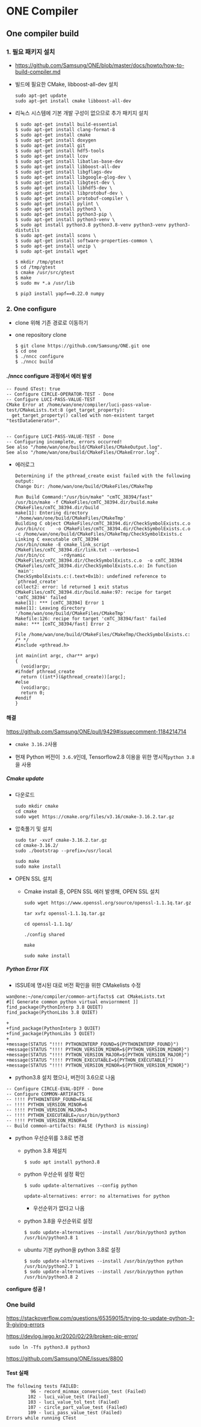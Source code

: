# ONE Compiler

## One compiler build 

### 1. 필요 패키지 설치 

- https://github.com/Samsung/ONE/blob/master/docs/howto/how-to-build-compiler.md

- 빌드에 필요한 CMake, libboost-all-dev 설치

    ```
    sudo apt-get update
    sudo apt-get install cmake libboost-all-dev
    ```

- 리눅스 시스템에 기본 개발 구성이 없으므로 추가 패키지 설치

    ```
    $ sudo apt-get install build-essential 
    $ sudo apt-get install clang-format-8 
    $ sudo apt-get install cmake 
    $ sudo apt-get install doxygen 
    $ sudo apt-get install git 
    $ sudo apt-get install hdf5-tools 
    $ sudo apt-get install lcov 
    $ sudo apt-get install libatlas-base-dev
    $ sudo apt-get install libboost-all-dev
    $ sudo apt-get install libgflags-dev 
    $ sudo apt-get install libgoogle-glog-dev \
    $ sudo apt-get install libgtest-dev \
    $ sudo apt-get install libhdf5-dev \
    $ sudo apt-get install libprotobuf-dev \
    $ sudo apt-get install protobuf-compiler \
    $ sudo apt-get install pylint \
    $ sudo apt-get install python3 \
    $ sudo apt-get install python3-pip \
    $ sudo apt-get install python3-venv \
    $ sudo apt install python3.8 python3.8-venv python3-venv python3-distutils
    $ sudo apt-get install scons \
    $ sudo apt-get install software-properties-common \
    $ sudo apt-get install unzip \
    $ sudo apt-get install wget
    
    $ mkdir /tmp/gtest
    $ cd /tmp/gtest
    $ cmake /usr/src/gtest
    $ make
    $ sudo mv *.a /usr/lib
    
    $ pip3 install yapf==0.22.0 numpy
    ```
    
    

### 2. One configure

- clone 위해 기존 경로로 이동하기 

- one repository clone

    ```
    $ git clone https://github.com/Samsung/ONE.git one
    $ cd one
    $ ./nncc configure
    $ ./nncc build
    ```

    

#### ./nncc configure 과정에서 에러 발생 

```
-- Found GTest: true
-- Configure CIRCLE-OPERATOR-TEST - Done
-- Configure LUCI-PASS-VALUE-TEST
CMake Error at /home/wan/one/compiler/luci-pass-value-test/CMakeLists.txt:8 (get_target_property):
  get_target_property() called with non-existent target "testDataGenerator".


-- Configure LUCI-PASS-VALUE-TEST - Done
-- Configuring incomplete, errors occurred!
See also "/home/wan/one/build/CMakeFiles/CMakeOutput.log".
See also "/home/wan/one/build/CMakeFiles/CMakeError.log".
```

- 에러로그 

    ```
    Determining if the pthread_create exist failed with the following output:
    Change Dir: /home/wan/one/build/CMakeFiles/CMakeTmp
    
    Run Build Command:"/usr/bin/make" "cmTC_38394/fast"
    /usr/bin/make -f CMakeFiles/cmTC_38394.dir/build.make CMakeFiles/cmTC_38394.dir/build
    make[1]: Entering directory '/home/wan/one/build/CMakeFiles/CMakeTmp'
    Building C object CMakeFiles/cmTC_38394.dir/CheckSymbolExists.c.o
    /usr/bin/cc    -o CMakeFiles/cmTC_38394.dir/CheckSymbolExists.c.o   -c /home/wan/one/build/CMakeFiles/CMakeTmp/CheckSymbolExists.c
    Linking C executable cmTC_38394
    /usr/bin/cmake -E cmake_link_script CMakeFiles/cmTC_38394.dir/link.txt --verbose=1
    /usr/bin/cc      -rdynamic CMakeFiles/cmTC_38394.dir/CheckSymbolExists.c.o  -o cmTC_38394 
    CMakeFiles/cmTC_38394.dir/CheckSymbolExists.c.o: In function `main':
    CheckSymbolExists.c:(.text+0x1b): undefined reference to `pthread_create'
    collect2: error: ld returned 1 exit status
    CMakeFiles/cmTC_38394.dir/build.make:97: recipe for target 'cmTC_38394' failed
    make[1]: *** [cmTC_38394] Error 1
    make[1]: Leaving directory '/home/wan/one/build/CMakeFiles/CMakeTmp'
    Makefile:126: recipe for target 'cmTC_38394/fast' failed
    make: *** [cmTC_38394/fast] Error 2
    
    File /home/wan/one/build/CMakeFiles/CMakeTmp/CheckSymbolExists.c:
    /* */
    #include <pthread.h>
    
    int main(int argc, char** argv)
    {
      (void)argv;
    #ifndef pthread_create
      return ((int*)(&pthread_create))[argc];
    #else
      (void)argc;
      return 0;
    #endif
    }
    
    ```

#### 해결

https://github.com/Samsung/ONE/pull/9429#issuecomment-1184214714

- `cmake 3.16.2`사용 

- 현재 Python 버전이` 3.6.9`인데, Tensorflow2.8 이용을 위한 명시적`python 3.8`을 사용 

##### Cmake update

- 다운로드

    ```
    sudo mkdir cmake
    cd cmake
    sudo wget https://cmake.org/files/v3.16/cmake-3.16.2.tar.gz
    ```

- 압축풀기 및 설치

    ```
    sudo tar -xvzf cmake-3.16.2.tar.gz
    cd cmake-3.16.2/
    sudo ./bootstrap --prefix=/usr/local
    
    sudo make
    sudo make install
    ```

- OPEN SSL 설치

    - Cmake install 중, OPEN SSL 에러 발생해, OPEN SSL 설치 

        ```
        sudo wget https://www.openssl.org/source/openssl-1.1.1q.tar.gz
        
        tar xvfz openssl-1.1.1q.tar.gz 
        
        cd openssl-1.1.1q/
        
        ./config shared
        
        make
        
        sudo make install
        ```

##### Python Error FIX

- ISSUE에 명시된 대로 버전 확인을 위한 CMakelists 수정 

```
wan@one:~/one/compiler/common-artifacts$ cat CMakeLists.txt 
#[[ Generate common python virtual enviornment ]]
find_package(PythonInterp 3.8 QUIET)
find_package(PythonLibs 3.8 QUIET)

+
+find_package(PythonInterp 3 QUIET)
+find_package(PythonLibs 3 QUIET)
+
+message(STATUS "!!!! PYTHONINTERP_FOUND=${PYTHONINTERP_FOUND}")
+message(STATUS "!!!! PYTHON_VERSION_MINOR=${PYTHON_VERSION_MINOR}")
+message(STATUS "!!!! PYTHON_VERSION_MAJOR=${PYTHON_VERSION_MAJOR}")
+message(STATUS "!!!! PYTHON_EXECUTABLE=${PYTHON_EXECUTABLE}")
+message(STATUS "!!!! PYTHON_VERSION_MINOR=${PYTHON_VERSION_MINOR}")
```



- python3.8 설치 했으나, 버전이 3.6으로 나옴

```
-- Configure CIRCLE-EVAL-DIFF - Done
-- Configure COMMON-ARTIFACTS
-- !!!! PYTHONINTERP_FOUND=FALSE
-- !!!! PYTHON_VERSION_MINOR=6
-- !!!! PYTHON_VERSION_MAJOR=3
-- !!!! PYTHON_EXECUTABLE=/usr/bin/python3
-- !!!! PYTHON_VERSION_MINOR=6
-- Build common-artifacts: FALSE (Python3 is missing)
```



- python 우선순위를 3.8로 변경

    - python 3.8 재설치

        ```
        $ sudo apt install python3.8
        ```

    - python 우선순위 설정 확인

        ```
        $ sudo update-alternatives --config python
        
        update-alternatives: error: no alternatives for python
        ```

        - 우선순위가 없다고 나옴 

    - python 3.8을 우선순위로 설정

        ```
        $ sudo update-alternatives --install /usr/bin/python3 python /usr/bin/python3.8 1
        ```
    
    - ubuntu 기본 python을 python 3.8로 설정 
    
        ```
        $ sudo update-alternatives --install /usr/bin/python python /usr/bin/python2.7 1
        $ sudo update-alternatives --install /usr/bin/python python /usr/bin/python3.8 2
        ```
    
        



**configure 성공 !** 



### One build



https://stackoverflow.com/questions/65359015/trying-to-update-python-3-9-giving-errors



https://devlog.jwgo.kr/2020/02/29/broken-pip-error/

```
 sudo ln -Tfs python3.8 python3
```

https://github.com/Samsung/ONE/issues/8800



#### Test 실패

```
The following tests FAILED:
         96 - record_minmax_conversion_test (Failed)
        102 - luci_value_test (Failed)
        103 - luci_value_tol_test (Failed)
        107 - circle_part_value_test (Failed)
        109 - luci_pass_value_test (Failed)
Errors while running CTest
```

